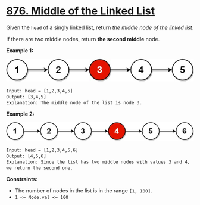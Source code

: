 # [876. Middle of the Linked List](https://leetcode.com/problems/middle-of-the-linked-list/)

Given the `head` of a singly linked list, return _the middle node of the linked list_.

If there are two middle nodes, return **the second middle** node.

**Example 1:**

![lc-midlist1.jpg](lc-midlist1.jpg)

    Input: head = [1,2,3,4,5]
    Output: [3,4,5]
    Explanation: The middle node of the list is node 3.

**Example 2:**

![lc-midlist2.jpg](lc-midlist2.jpg)

    Input: head = [1,2,3,4,5,6]
    Output: [4,5,6]
    Explanation: Since the list has two middle nodes with values 3 and 4, we return the second one.

**Constraints:**

- The number of nodes in the list is in the range `[1, 100]`.
- `1 <= Node.val <= 100`
